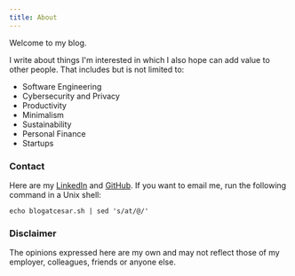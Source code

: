 ```yaml
---
title: About
---
```


Welcome to my blog.

I write about things I'm interested in which I also hope can add value to other people. That includes but is not limited to:

* Software Engineering
* Cybersecurity and Privacy
* Productivity
* Minimalism
* Sustainability
* Personal Finance
* Startups

### Contact

Here are my [LinkedIn](https://www.linkedin.com/in/cesarferradas) and [GitHub](https://github.com/cesarferradas). If you want to email me, run the following command in a Unix shell:

```shell
echo blogatcesar.sh | sed 's/at/@/'
```

### Disclaimer

The opinions expressed here are my own and may not reflect those of my employer, colleagues, friends or anyone else.
